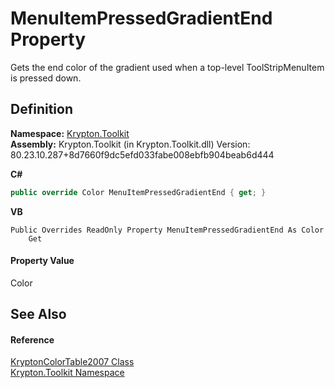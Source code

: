 # MenuItemPressedGradientEnd Property


Gets the end color of the gradient used when a top-level ToolStripMenuItem is pressed down.



## Definition
**Namespace:** <a href="79d2eac2-21f4-54ff-7552-b20c33c30600.md">Krypton.Toolkit</a>  
**Assembly:** Krypton.Toolkit (in Krypton.Toolkit.dll) Version: 80.23.10.287+8d7660f9dc5efd033fabe008ebfb904beab6d444

**C#**
``` C#
public override Color MenuItemPressedGradientEnd { get; }
```
**VB**
``` VB
Public Overrides ReadOnly Property MenuItemPressedGradientEnd As Color
	Get
```



#### Property Value
Color

## See Also


#### Reference
<a href="93f9f7f7-ea48-5b7e-9528-fb137b4f4acc.md">KryptonColorTable2007 Class</a>  
<a href="79d2eac2-21f4-54ff-7552-b20c33c30600.md">Krypton.Toolkit Namespace</a>  
